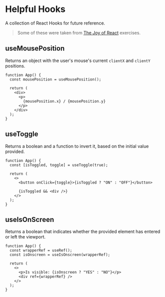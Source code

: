 # Helpful Hooks

A collection of React Hooks for future reference.

> Some of these were taken from [The Joy of React](https://www.joyofreact.com/) exercises.

## useMousePosition

Returns an object with the user's mouse's current `clientX` and `clientY` positions.

```tsx
function App() {
  const mousePosition = useMousePosition();

  return (
    <div>
      <p>
        {mousePosition.x} / {mousePosition.y}
      </p>
    </div>
  );
}
```

## useToggle

Returns a boolean and a function to invert it, based on the initial value provided.

```tsx
function App() {
  const [isToggled, toggle] = useToggle(true);

  return (
    <>
      <button onClick={toggle}>{isToggled ? "ON" : "OFF"}</button>

      {isToggled && <div />}
    </>
  );
}
```

## useIsOnScreen

Returns a boolean that indicates whether the provided element has entered or left the viewport.

```tsx
function App() {
  const wrapperRef = useRef();
  const isOnscreen = useIsOnscreen(wrapperRef);

  return (
    <>
      <p>Is visible: {isOnscreen ? "YES" : "NO"}</p>
      <div ref={wrapperRef} />
    </>
  );
}
```
